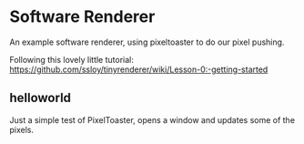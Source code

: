 # Software Renderer

An example software renderer, using pixeltoaster to do our pixel pushing.

Following this lovely little tutorial: https://github.com/ssloy/tinyrenderer/wiki/Lesson-0:-getting-started

## helloworld

Just a simple test of PixelToaster, opens a window and updates some of the pixels.

